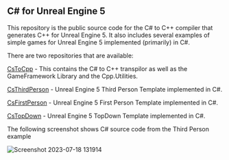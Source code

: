 ## C# for Unreal Engine 5

This repository is the public source code for the C# to C++ compiler
that generates C++ for Unreal Engine 5.  It also includes several examples
of simple games for Unreal Engine 5 implemented (primarily) in C#.

There are two repositories that are available:

[CsToCpp](https://github.com/CSharpForUnrealEngine5/CsToCpp) - This contains the C# to C++ transpilor
as well as the GameFramework Library and the Cpp.Utilities.

[CsThirdPerson](https://github.com/CSharpForUnrealEngine5/CsThirdPerson) - Unreal Engine 5 Third Person 
Template implemented in C#.

[CsFirstPerson](https://github.com/CSharpForUnrealEngine5/CsFirstPerson) - Unreal Engine 5 First Person 
Template implemented in C#.

[CsTopDown](https://github.com/CSharpForUnrealEngine5/CsTopDown) - Unreal Engine 5 TopDown
Template implemented in C#.

The following screenshot shows C# source code from the Third Person example

![Screenshot 2023-07-18 131914](https://github.com/CSharpForUnrealEngine5/.github/assets/342910/b9f18bf4-1cda-4d84-a1dc-43afc8ae4bbb)

